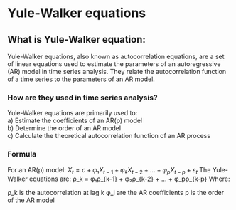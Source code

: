# Yule-Walker equations

## What is Yule-Walker equation:
Yule-Walker equations, also known as autocorrelation equations, are a set of linear equations used to estimate the parameters of an autoregressive (AR) model in time series analysis. They relate the autocorrelation function of a time series to the parameters of an AR model.

### How are they used in time series analysis?
Yule-Walker equations are primarily used to: <br /> 
a) Estimate the coefficients of an AR(p) model <br /> 
b) Determine the order of an AR model <br /> 
c) Calculate the theoretical autocorrelation function of an AR process

### Formula
For an AR(p) model:
$X_t = c + φ₁X_{t-1} + φ₂X_{t-2} + ... + φ_pX_{t-p} + ε_t$
The Yule-Walker equations are:
ρ_k = φ₁ρ_{k-1} + φ₂ρ_{k-2} + ... + φ_pρ_{k-p}
Where:

ρ_k is the autocorrelation at lag k
φ_i are the AR coefficients
p is the order of the AR model
